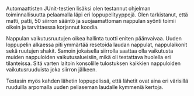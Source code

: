 Automaattisten JUnit-testien lisäksi olen testannut ohjelman toiminnallisuutta pelaamalla läpi eri loppupelityyppejä. Olen tarkistanut, että matti, patti, 50 siirron sääntö ja suojaamattoman nappulan syönti  toimii oikein ja tarvittaessa korjannut koodia.

Nappulan vaikutusruutujen oikea hallinta tuotti eniten päänvaivaa. Uuden loppupelin alkaessa piti ymmärtää resetoida laudan nappulat, nappulaikonit sekä ruutujen shakit. Samoin jokaisella siirrolla saattaa olla vaikutusta muiden nappuloiden vaikutusalueisiin, mikä oli testattava huolella eri tilanteissa. Sitä varten laitoin konsolille tulostuksen kaikkien nappuloiden vaikutusruuduista joka siirron jälkeen.

Testasin myös kahden lähetin loppupelissä, että lähetit ovat aina eri värisillä ruuduilla arpomalla uuden peliaseman laudalle kymmeniä kertoja.
